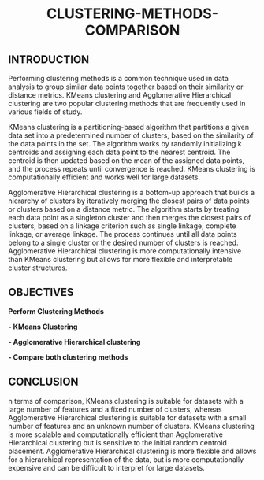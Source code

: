 <h1 align='center'> CLUSTERING-METHODS-COMPARISON</h1>

<h2>INTRODUCTION</h2>

Performing clustering methods is a common technique used in data analysis to group similar data points together based on their similarity or distance metrics. KMeans clustering and Agglomerative Hierarchical clustering are two popular clustering methods that are frequently used in various fields of study.

KMeans clustering is a partitioning-based algorithm that partitions a given data set into a predetermined number of clusters, based on the similarity of the data points in the set. The algorithm works by randomly initializing k centroids and assigning each data point to the nearest centroid. The centroid is then updated based on the mean of the assigned data points, and the process repeats until convergence is reached. KMeans clustering is computationally efficient and works well for large datasets.

Agglomerative Hierarchical clustering is a bottom-up approach that builds a hierarchy of clusters by iteratively merging the closest pairs of data points or clusters based on a distance metric. The algorithm starts by treating each data point as a singleton cluster and then merges the closest pairs of clusters, based on a linkage criterion such as single linkage, complete linkage, or average linkage. The process continues until all data points belong to a single cluster or the desired number of clusters is reached. Agglomerative Hierarchical clustering is more computationally intensive than KMeans clustering but allows for more flexible and interpretable cluster structures.

<h2> OBJECTIVES </h2>

**Perform Clustering Methods**

**- KMeans Clustering**

**- Agglomerative Hierarchical clustering**

**- Compare both clustering methods**

<h2> CONCLUSION </h2>

n terms of comparison, KMeans clustering is suitable for datasets with a large number of features and a fixed number of clusters, whereas Agglomerative Hierarchical clustering is suitable for datasets with a small number of features and an unknown number of clusters. KMeans clustering is more scalable and computationally efficient than Agglomerative Hierarchical clustering but is sensitive to the initial random centroid placement. Agglomerative Hierarchical clustering is more flexible and allows for a hierarchical representation of the data, but is more computationally expensive and can be difficult to interpret for large datasets.

